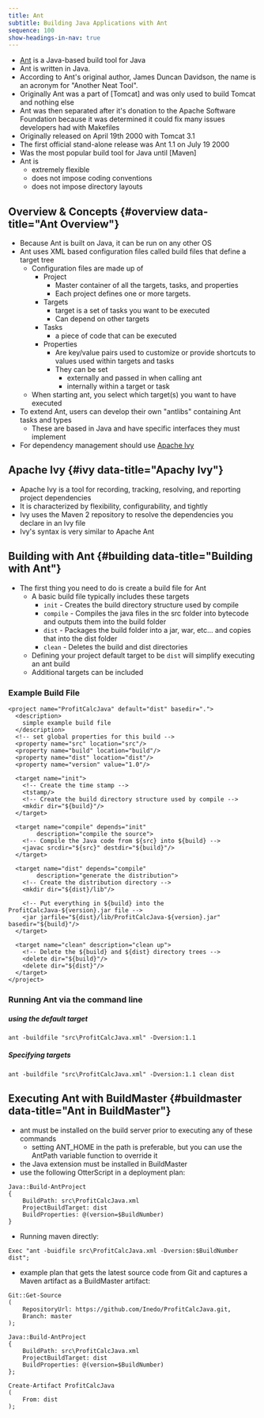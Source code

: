 ```yaml
---
title: Ant
subtitle: Building Java Applications with Ant
sequence: 100
show-headings-in-nav: true
---
```


- [Ant](https://ant.apache.org) is a Java-based build tool for Java
- Ant is written in Java. 
- According to Ant's original author, James Duncan Davidson, the name is an acronym for "Another Neat Tool".
- Originally Ant was a part of [Tomcat] and was only used to build Tomcat and nothing else
- Ant was then separated after it's donation to the Apache Software Foundation because it was determined it could fix many issues developers had with Makefiles
- Originally released on April 19th 2000 with Tomcat 3.1
- The first official stand-alone release was Ant 1.1 on July 19 2000
- Was the most popular build tool for Java until [Maven]
- Ant is 
  - extremely flexible
  - does not impose coding conventions
  - does not impose directory layouts

## Overview & Concepts {#overview data-title="Ant Overview"}

- Because Ant is built on Java, it can be run on any other OS
- Ant uses XML based configuration files called build files that define a target tree
  - Configuration files are made up of
    - Project
      - Master container of all the targets, tasks, and properties 
      - Each project defines one or more targets.
    - Targets
      -  target is a set of tasks you want to be executed
      -  Can depend on other targets
    - Tasks
      - a piece of code that can be executed 
    - Properties
      - Are key/value pairs used to customize or provide shortcuts to values used within targets and tasks
      - They can be set 
        - externally and passed in when calling ant
        - internally within a target or task
  - When starting ant, you select which target(s) you want to have executed
- To extend Ant, users can develop their own "antlibs" containing Ant tasks and types
  - These are based in Java and have specific interfaces they must implement
- For dependency management should use [Apache Ivy](https://ant.apache.org/ivy/)

## Apache Ivy {#ivy data-title="Apachy Ivy"}

- Apache Ivy is a tool for recording, tracking, resolving, and reporting project dependencies
- It is characterized by flexibility, configurability, and tightly
- Ivy uses the Maven 2 repository to resolve the dependencies you declare in an Ivy file
- Ivy's syntax is very similar to Apache Ant

## Building with Ant {#building data-title="Building with Ant"}

- The first thing you need to do is create a build file for Ant
  - A basic build file typically includes these targets
    - `init` - Creates the build directory structure used by compile 
    - `compile` - Compiles the java files in the src folder into bytecode and outputs them into the build folder
    - `dist` - Packages the build folder into a jar, war, etc... and copies that into the dist folder
    - `clean` - Deletes the build and dist directories
  - Defining your project default target to be `dist` will simplify executing an ant build
  - Additional targets can be included 

### Example Build File
```
<project name="ProfitCalcJava" default="dist" basedir=".">
  <description>
    simple example build file
  </description>
  <!-- set global properties for this build -->
  <property name="src" location="src"/>
  <property name="build" location="build"/>
  <property name="dist" location="dist"/>
  <property name="version" value="1.0"/>

  <target name="init">
    <!-- Create the time stamp -->
    <tstamp/>
    <!-- Create the build directory structure used by compile -->
    <mkdir dir="${build}"/>
  </target>

  <target name="compile" depends="init"
        description="compile the source">
    <!-- Compile the Java code from ${src} into ${build} -->
    <javac srcdir="${src}" destdir="${build}"/>
  </target>

  <target name="dist" depends="compile"
        description="generate the distribution">
    <!-- Create the distribution directory -->
    <mkdir dir="${dist}/lib"/>

    <!-- Put everything in ${build} into the ProfitCalcJava-${version}.jar file -->
    <jar jarfile="${dist}/lib/ProfitCalcJava-${version}.jar" basedir="${build}"/>
  </target>

  <target name="clean" description="clean up">
    <!-- Delete the ${build} and ${dist} directory trees -->
    <delete dir="${build}"/>
    <delete dir="${dist}"/>
  </target>
</project>
```

### Running Ant via the command line

##### using the default target
```
ant -buildfile "src\ProfitCalcJava.xml" -Dversion:1.1
```

##### Specifying targets
```
ant -buildfile "src\ProfitCalcJava.xml" -Dversion:1.1 clean dist
```

## Executing Ant with BuildMaster {#buildmaster data-title="Ant in BuildMaster"}

- ant must be installed on the build server prior to executing any of these commands
  - setting ANT_HOME in the path is preferable, but you can use the AntPath variable function to override it
- the Java extension must be installed in BuildMaster
- use the following OtterScript in a deployment plan:

```
Java::Build-AntProject
{
    BuildPath: src\ProfitCalcJava.xml
    ProjectBuildTarget: dist
    BuildProperties: @(version=$BuildNumber)
}
```

- Running maven directly:
```
Exec "ant -buidfile src\ProfitCalcJava.xml -Dversion:$BuildNumber dist";
```

- example plan that gets the latest source code from Git and captures a Maven artifact as a BuildMaster artifact:
```
Git::Get-Source
(
    RepositoryUrl: https://github.com/Inedo/ProfitCalcJava.git,
    Branch: master
);

Java::Build-AntProject
{
    BuildPath: src\ProfitCalcJava.xml
    ProjectBuildTarget: dist
    BuildProperties: @(version=$BuildNumber)
};

Create-Artifact ProfitCalcJava
(
    From: dist
);
```